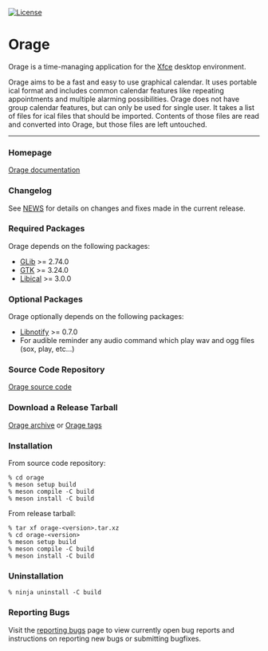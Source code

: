 [![License](https://img.shields.io/badge/License-GPL%20v2-blue.svg)](https://gitlab.xfce.org/apps/orage/-/blob/master/COPYING)

# Orage

Orage is a time-managing application for the [Xfce](https://www.xfce.org) desktop environment.

Orage aims to be a fast and easy to use graphical calendar. It uses portable ical format and
includes common calendar features like repeating appointments and multiple alarming possibilities.
Orage does not have group calendar features, but can only be used for single user. It takes a list
of files for ical files that should be imported. Contents of those files are read and converted into
Orage, but those files are left untouched.

----

### Homepage

[Orage documentation](https://docs.xfce.org/apps/orage/start)

### Changelog

See [NEWS](https://gitlab.xfce.org/apps/orage/-/blob/master/NEWS) for details on changes and fixes made in the current release.

### Required Packages

Orage depends on the following packages:

* [GLib](https://wiki.gnome.org/Projects/GLib) >= 2.74.0
* [GTK](https://www.gtk.org) >= 3.24.0
* [Libical](https://github.com/libical/libical) >= 3.0.0

### Optional Packages

Orage optionally depends on the following packages:

* [Libnotify](https://gitlab.gnome.org/GNOME/libnotify) >= 0.7.0
* For audible reminder any audio command which play wav and ogg files (sox, play, etc...)

### Source Code Repository

[Orage source code](https://gitlab.xfce.org/apps/orage)

### Download a Release Tarball

[Orage archive](https://archive.xfce.org/src/apps/orage)
    or
[Orage tags](https://gitlab.xfce.org/apps/orage/-/tags)

### Installation

From source code repository:

    % cd orage
    % meson setup build
    % meson compile -C build
    % meson install -C build

From release tarball:

    % tar xf orage-<version>.tar.xz
    % cd orage-<version>
    % meson setup build
    % meson compile -C build
    % meson install -C build

### Uninstallation

    % ninja uninstall -C build

### Reporting Bugs

Visit the [reporting bugs](https://docs.xfce.org/apps/orage/bugs) page to view currently open bug reports and instructions on reporting new bugs or submitting bugfixes.
